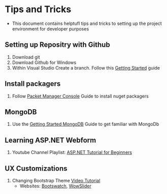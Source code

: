 # Tips and Tricks
* This document contains helptufl tips and tricks to setting up the project
environment for developer purposes

## Setting up Repositry with Github
1. Download git
2. Download Github for Windows
3. Within Visual Studio Create a branch. Follow this [Getting Started](https://docs.microsoft.com/en-us/azure/devops/repos/git/gitquickstart?view=azure-devops&tabs=visual-studio) guide

## Install packagers
1. Follow [Packet Manager Console](https://docs.microsoft.com/en-us/nuget/tools/package-manager-console) Guide to install nuget packagers

## MongoDB
1. Use the [Getting Started MongoDB](https://docs.mongodb.com/manual/tutorial/getting-started/) Guide to get familiar with MongoDb

## Learning ASP.NET Webform
1. Youtube Channel Playlist: [ASP.NET Tutorial for Beginners](https://www.youtube.com/watch?v=3AYoipyqOkQ&list=PL6n9fhu94yhXQS_p1i-HLIftB9Y7Vnxlo)

## UX Customizations
1. Changing Bootstrap Theme [Video Tutorial](https://www.youtube.com/watch?v=OlIkIv5IpY0)
    * Websites: [Bootswatch](https://bootswatch.com/), [WowSlider](http://wowslider.com/posts/35-top-free-bootstrap-templates-2016-95.html)
